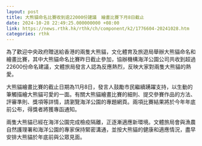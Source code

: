 ```yaml
---
layout: post
title: 大熊貓命名比賽收到逾22000份建議　繪畫比賽下月8日截止
date: 2024-10-28 22:49:25.000000000 +08:00
link: https://news.rthk.hk/rthk/ch/component/k2/1776604-20241028.htm
categories: rthk
---
```


為了歡迎中央政府贈送給香港的兩隻大熊貓，文化體育及旅遊局舉辦大熊貓命名和繪畫比賽，其中大熊貓命名比賽昨日截止參加，協辦機構海洋公園公司共收到超過22600份命名建議，文體旅局發言人認為反應熱烈，反映大家對兩隻大熊貓的熱愛。

大熊貓繪畫比賽的截止日期為11月8日，發言人鼓勵市民繼續踴躍支持，以生動的筆觸描繪大熊貓可愛的一面。有關大熊貓繪畫比賽的細則、提交參賽作品的方法、評審準則、獎項等詳情，請瀏覽海洋公園的專題網頁。兩項比賽結果將於今年年底前公布，得獎者將獲專函通知。

兩隻大熊貓已經在海洋公園完成檢疫隔離，正逐漸適應新環境。文體旅局會與漁農自然護理署和海洋公園的專家保持緊密溝通，並按大熊貓的健康和適應情況，盡早安排大熊貓於年底前與公眾見面。
